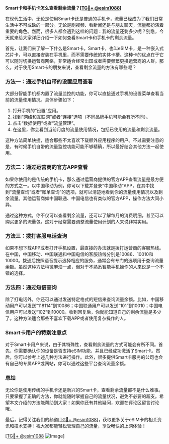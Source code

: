 **Smart卡和手机卡怎么查看剩余流量？[[TG💪+ @esim1088](https://t.me/s/esim1088)]**

在现代生活中，无论是使用Smart卡还是普通的手机卡，流量已经成为了我们日常生活中不可或缺的一部分。无论是刷视频、看新闻还是与朋友聊天，流量都扮演着重要的角色。然而，很多人都会遇到这样的问题：我的流量还剩多少呢？别急，今天就来给大家详细介绍一下如何查看Smart卡和手机卡的剩余流量。

首先，让我们来了解一下什么是Smart卡。Smart卡，也叫eSIM卡，是一种嵌入式芯片卡，可以直接安装在手机里，而不需要传统的实体卡槽。这种卡的优点在于它可以随时切换运营商网络，非常适合经常出国或者需要频繁更换运营商的人群。那么，对于使用Smart卡的朋友来说，查看剩余流量的方法有哪些呢？

### 方法一：通过手机自带的设置应用查看

大部分智能手机都内置了流量监控的功能，你可以直接通过手机的设置菜单查看当前的流量使用情况。具体步骤如下：

1. 打开手机的“设置”应用。
2. 找到“网络和互联网”或者“连接”选项（不同品牌手机可能会有所不同）。
3. 点击“数据使用”或者“流量管理”。
4. 在这里，你会看到当前月度的流量使用情况，包括已使用的流量和剩余流量。

这种方法简单快捷，适合那些不太喜欢下载额外应用程序的用户。不过需要注意的是，有时候手机自带的流量监控功能可能不够精确，所以最好结合其他方法一起使用。

### 方法二：通过运营商的官方APP查看

如果你使用的是传统的手机卡，那么通过运营商提供的官方APP查看流量是最方便的方式之一。以中国移动为例，你可以下载并登录“中国移动”APP，在其中找到“流量查询”或者“账单查询”的选项，就可以清楚地看到你的流量使用情况以及剩余流量。其他运营商如中国联通、中国电信也有类似的官方APP，操作方法大同小异。

通过这种方式，你不仅可以查看剩余流量，还可以了解每月的消费明细，甚至可以购买更多的流量包。这对于经常需要调整流量使用计划的人来说非常实用。

### 方法三：拨打客服电话查询

如果不想下载APP或者打开手机设置，最直接的办法就是拨打运营商的客服热线。在中国，中国移动、中国联通和中国电信的客服热线分别是10086、10010和10000。拨通后按照语音提示选择相应的服务，通常会有专门的选项用于查询流量余额。虽然这种方法稍微麻烦一点，但对于不熟悉智能手机操作的人来说是一个不错的选择。

### 方法四：通过短信查询

除了打电话外，你还可以通过发送特定格式的短信来查询流量余额。比如，中国移动用户可以发送“118114”到10086；中国联通用户可以发送“101”到10010；中国电信用户可以发送“102”到10000。收到回复后，你就能知道自己的剩余流量是多少了。这种方法适合那些不喜欢下载APP或者使用复杂操作的人。

### Smart卡用户的特别注意点

对于Smart卡用户来说，由于其特殊性，查看剩余流量的方式可能会有所不同。首先，你需要确认你的设备是否支持eSIM功能，并且已经成功激活了Smart卡。然后，你可以参考上述几种方法进行操作。此外，很多提供Smart卡服务的公司也会有自己的专属APP或网站，你可以通过这些平台查询流量余额。

### 总结

无论你是使用传统的手机卡还是新兴的Smart卡，查看剩余流量都不是什么难事。只要掌握了正确的方法，你就能随时掌握自己的流量状况，避免不必要的超支。希望本文介绍的方法能帮助到大家！如果你还有其他疑问，欢迎在评论区留言讨论哦。

最后，记得关注我们的频道[[TG💪+ @esim1088](https://t.me/s/esim1088)]，获取更多关于eSIM卡的相关资讯和技术支持！祝大家都能轻松管理自己的流量，享受畅快的上网体验！

[[TG💪+ @esim1088](https://t.me/s/esim1088) ![Image](https://i.postimg.cc/4NQfJmqS/Snipaste-2025-05-13-00-14-12.png)]